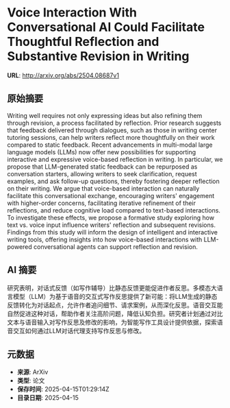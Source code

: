 # Voice Interaction With Conversational AI Could Facilitate Thoughtful Reflection and Substantive Revision in Writing

**URL**: http://arxiv.org/abs/2504.08687v1

## 原始摘要

Writing well requires not only expressing ideas but also refining them
through revision, a process facilitated by reflection. Prior research suggests
that feedback delivered through dialogues, such as those in writing center
tutoring sessions, can help writers reflect more thoughtfully on their work
compared to static feedback. Recent advancements in multi-modal large language
models (LLMs) now offer new possibilities for supporting interactive and
expressive voice-based reflection in writing. In particular, we propose that
LLM-generated static feedback can be repurposed as conversation starters,
allowing writers to seek clarification, request examples, and ask follow-up
questions, thereby fostering deeper reflection on their writing. We argue that
voice-based interaction can naturally facilitate this conversational exchange,
encouraging writers' engagement with higher-order concerns, facilitating
iterative refinement of their reflections, and reduce cognitive load compared
to text-based interactions. To investigate these effects, we propose a
formative study exploring how text vs. voice input influence writers'
reflection and subsequent revisions. Findings from this study will inform the
design of intelligent and interactive writing tools, offering insights into how
voice-based interactions with LLM-powered conversational agents can support
reflection and revision.


## AI 摘要

研究表明，对话式反馈（如写作辅导）比静态反馈更能促进作者反思。多模态大语言模型（LLM）为基于语音的交互式写作反思提供了新可能：将LLM生成的静态反馈转化为对话起点，允许作者追问细节、请求案例，从而深化反思。语音交互能自然促进这种对话，帮助作者关注高阶问题，降低认知负担。研究者计划通过对比文本与语音输入对写作反思及修改的影响，为智能写作工具设计提供依据，探索语音交互如何通过LLM对话代理支持写作反思与修改。

## 元数据

- **来源**: ArXiv
- **类型**: 论文
- **保存时间**: 2025-04-15T01:29:14Z
- **目录日期**: 2025-04-15
